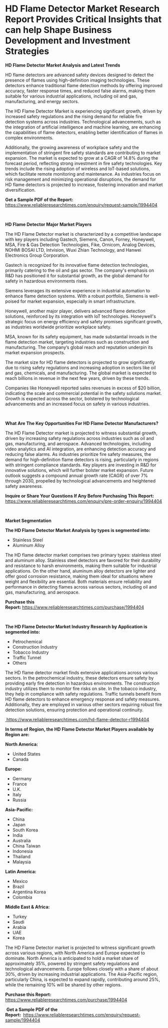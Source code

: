 <p><h1>HD Flame Detector Market Research Report Provides Critical Insights that can help Shape Business Development and Investment Strategies</h1></p><p><strong>HD Flame Detector Market Analysis and Latest Trends</strong></p>
<p><p>HD flame detectors are advanced safety devices designed to detect the presence of flames using high-definition imaging technologies. These detectors enhance traditional flame detection methods by offering improved accuracy, faster response times, and reduced false alarms, making them suitable for various industrial applications, including oil and gas, manufacturing, and energy sectors.</p><p>The HD Flame Detector Market is experiencing significant growth, driven by increased safety regulations and the rising demand for reliable fire detection systems across industries. Technological advancements, such as the integration of artificial intelligence and machine learning, are enhancing the capabilities of flame detectors, enabling better identification of flames in complex environments.</p><p>Additionally, the growing awareness of workplace safety and the implementation of stringent fire safety standards are contributing to market expansion. The market is expected to grow at a CAGR of 14.8% during the forecast period, reflecting strong investment in fire safety technologies. Key trends include the rising adoption of wireless and IoT-based solutions, which facilitate remote monitoring and maintenance. As industries focus on risk management and minimizing operational disruptions, the demand for HD flame detectors is projected to increase, fostering innovation and market diversification.</p></p>
<p><strong>Get a Sample PDF of the Report:&nbsp;</strong> <a href="https://www.reliableresearchtimes.com/enquiry/request-sample/1994404?utm_campaign=2940&utm_medium=2&utm_source=Github&utm_content=ia&utm_term=12042025&utm_id=hd-flame-detector">https://www.reliableresearchtimes.com/enquiry/request-sample/1994404</a></p>
<p>&nbsp;</p>
<p><strong>HD Flame Detector Major Market Players</strong></p>
<p><p>The HD Flame Detector market is characterized by a competitive landscape with key players including Gastech, Siemens, Canon, Forney, Honeywell, MSA, Fire & Gas Detection Technologies, Fike, Ornicom, Analog Devices, NOHMI BOSAI LTD, Intvision, Wuxi Zhian Technology, and Hanwei Electronics Group Corporation. </p><p>Gastech is recognized for its innovative flame detection technologies, primarily catering to the oil and gas sector. The company's emphasis on R&D has positioned it for substantial growth, as the global demand for safety in hazardous environments rises. </p><p>Siemens leverages its extensive experience in industrial automation to enhance flame detection systems. With a robust portfolio, Siemens is well-poised for market expansion, especially in smart infrastructure. </p><p>Honeywell, another major player, delivers advanced flame detection solutions, reinforced by its integration with IoT technologies. Honeywell's strategic focus on energy efficiency and safety promises significant growth, as industries worldwide prioritize workplace safety. </p><p>MSA, known for its safety equipment, has made substantial inroads in the flame detection market, targeting industries such as construction and manufacturing. The company’s global reach and reputation underpin its market expansion prospects. </p><p>The market size for HD flame detectors is projected to grow significantly due to rising safety regulations and increasing adoption in sectors like oil and gas, chemicals, and manufacturing. The global market is expected to reach billions in revenue in the next few years, driven by these trends. </p><p>Companies like Honeywell reported sales revenues in excess of $20 billion, indicating the scale and commercial potential in the safety solutions market. Growth is expected across the sector, bolstered by technological advancements and an increased focus on safety in various industries.</p></p>
<p>&nbsp;</p>
<p><strong>What Are The Key Opportunities For HD Flame Detector Manufacturers?</strong></p>
<p><p>The HD Flame Detector market is projected to witness substantial growth, driven by increasing safety regulations across industries such as oil and gas, manufacturing, and aerospace. Advanced technologies, including video analytics and AI integration, are enhancing detection accuracy and reducing false alarms. As industries prioritize fire safety measures, the demand for high-definition flame detectors is rising, particularly in regions with stringent compliance standards. Key players are investing in R&D for innovative solutions, which will further bolster market expansion. Future outlook suggests a compound annual growth rate (CAGR) of over 7% through 2030, propelled by technological advancements and heightened safety awareness.</p></p>
<p><strong>Inquire or Share Your Questions If Any Before Purchasing This Report:</strong> <a href="https://www.reliableresearchtimes.com/enquiry/pre-order-enquiry/1994404?utm_campaign=2940&utm_medium=2&utm_source=Github&utm_content=ia&utm_term=12042025&utm_id=hd-flame-detector">https://www.reliableresearchtimes.com/enquiry/pre-order-enquiry/1994404</a></p>
<p>&nbsp;</p>
<p><strong>Market Segmentation</strong></p>
<p><strong>The HD Flame Detector Market Analysis by types is segmented into:</strong></p>
<p><ul><li>Stainless Steel</li><li>Aluminum Alloy</li></ul></p>
<p><p>The HD flame detector market comprises two primary types: stainless steel and aluminum alloy. Stainless steel detectors are favored for their durability and resistance to harsh environments, making them suitable for industrial applications. On the other hand, aluminum alloy detectors are lighter and offer good corrosion resistance, making them ideal for situations where weight and flexibility are essential. Both materials ensure reliability and performance in detecting flames across various sectors, including oil and gas, manufacturing, and aerospace.</p></p>
<p><strong>Purchase this Report:&nbsp;</strong><a href="https://www.reliableresearchtimes.com/purchase/1994404?utm_campaign=2940&utm_medium=2&utm_source=Github&utm_content=ia&utm_term=12042025&utm_id=hd-flame-detector">https://www.reliableresearchtimes.com/purchase/1994404</a></p>
<p>&nbsp;</p>
<p><strong>The HD Flame Detector Market Industry Research by Application is segmented into:</strong></p>
<p><ul><li>Petrochemical</li><li>Construction Industry</li><li>Tobacco Industry</li><li>Traffic Tunnel</li><li>Others</li></ul></p>
<p><p>The HD flame detector market finds extensive applications across various sectors. In the petrochemical industry, these detectors ensure safety by providing early fire detection in hazardous environments. The construction industry utilizes them to monitor fire risks on site. In the tobacco industry, they help in compliance with safety regulations. Traffic tunnels benefit from HD flame detectors to enhance emergency response and safety measures. Additionally, they are employed in various other sectors requiring robust fire detection solutions, ensuring protection and operational continuity.</p></p>
<p><a href="https://www.reliableresearchtimes.com/hd-flame-detector-r1994404?utm_campaign=2940&utm_medium=2&utm_source=Github&utm_content=ia&utm_term=12042025&utm_id=hd-flame-detector">&nbsp;https://www.reliableresearchtimes.com/hd-flame-detector-r1994404</a></p>
<p><strong>In terms of Region, the HD Flame Detector Market Players available by Region are:</strong></p>
<p>
    <p> <strong> North America: </strong>
        <ul>
            <li>United States</li>
            <li>Canada</li>
        </ul>
        </p> 
    <p> <strong> Europe: </strong>
        <ul>
            <li>Germany</li>
            <li>France</li>
            <li>U.K.</li>
            <li>Italy</li>
            <li>Russia</li>
        </ul>
        </p> 
    <p> <strong> Asia-Pacific: </strong>
        <ul>
            <li>China</li>
            <li>Japan</li>
            <li>South Korea</li>
            <li>India</li>
            <li>Australia</li>
            <li>China Taiwan</li>
            <li>Indonesia</li>
            <li>Thailand</li>
            <li>Malaysia</li>
        </ul>
        </p> 
    <p> <strong> Latin America: </strong>
        <ul>
            <li>Mexico</li>
            <li>Brazil</li>
            <li>Argentina Korea</li>
            <li>Colombia</li>
        </ul>
        </p> 
    <p> <strong> Middle East & Africa: </strong>
        <ul>
            <li>Turkey</li>
            <li>Saudi</li>
            <li>Arabia</li>
            <li>UAE</li>
            <li>Korea</li>
        </ul>
    </p>
    </p>
<p><p>The HD Flame Detector market is projected to witness significant growth across various regions, with North America and Europe expected to dominate. North America is anticipated to hold a market share of approximately 35%, powered by stringent safety regulations and technological advancements. Europe follows closely with a share of about 30%, driven by increasing industrial applications. The Asia-Pacific region, particularly China, is expected to expand rapidly, contributing around 25%, while the remaining 10% will be shared by other regions.</p></p>
<p><strong>Purchase this Report: </strong><a href="https://www.reliableresearchtimes.com/purchase/1994404?utm_campaign=2940&utm_medium=2&utm_source=Github&utm_content=ia&utm_term=12042025&utm_id=hd-flame-detector">https://www.reliableresearchtimes.com/purchase/1994404</a></p>
<p>&nbsp;<strong>Get a Sample PDF of the Report:&nbsp;&nbsp;</strong><a href="https://www.reliableresearchtimes.com/enquiry/request-sample/1994404?utm_campaign=2940&utm_medium=2&utm_source=Github&utm_content=ia&utm_term=12042025&utm_id=hd-flame-detector">https://www.reliableresearchtimes.com/enquiry/request-sample/1994404</a></p>
<p><strong></strong></p>
<p><p></p><p></p><p></p></p>